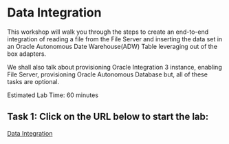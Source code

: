 # Data Integration

This workshop will walk you through the steps to create an end-to-end integration of reading a file from the File Server and inserting the data set in an Oracle Autonomous Date Warehouse(ADW) Table leveraging out of the box adapters.

We shall also talk about provisioning Oracle Integration 3 instance, enabling File Server, provisioning Oracle Autonomous Database but, all of these tasks are optional.

Estimated Lab Time: 60 minutes

## Task 1: Click on the URL below to start the lab:
[Data Integration](https://livelabs.oracle.com/pls/apex/r/dbpm/livelabs/view-workshop?wid=3430)